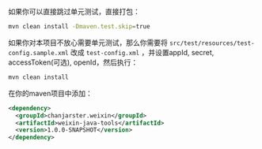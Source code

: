 如果你可以直接跳过单元测试，直接打包：
```bash
mvn clean install -Dmaven.test.skip=true
```

如果你对本项目不放心需要单元测试，那么你需要将 ``src/test/resources/test-config.sample.xml`` 改成 ``test-config.xml`` ，并设置appId, secret, accessToken(可选), openId，然后执行：

```bash
mvn clean install
```

在你的maven项目中添加：
```xml
<dependency>
  <groupId>chanjarster.weixin</groupId>
  <artifactId>weixin-java-tools</artifactId>
  <version>1.0.0-SNAPSHOT</version>
</dependency>
```